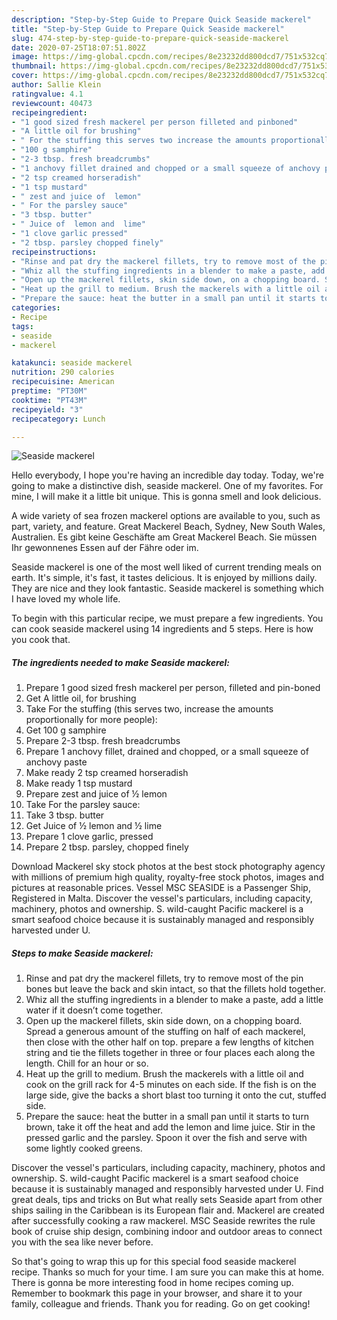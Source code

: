 ```yaml
---
description: "Step-by-Step Guide to Prepare Quick Seaside mackerel"
title: "Step-by-Step Guide to Prepare Quick Seaside mackerel"
slug: 474-step-by-step-guide-to-prepare-quick-seaside-mackerel
date: 2020-07-25T18:07:51.802Z
image: https://img-global.cpcdn.com/recipes/8e23232dd800dcd7/751x532cq70/seaside-mackerel-recipe-main-photo.jpg
thumbnail: https://img-global.cpcdn.com/recipes/8e23232dd800dcd7/751x532cq70/seaside-mackerel-recipe-main-photo.jpg
cover: https://img-global.cpcdn.com/recipes/8e23232dd800dcd7/751x532cq70/seaside-mackerel-recipe-main-photo.jpg
author: Sallie Klein
ratingvalue: 4.1
reviewcount: 40473
recipeingredient:
- "1 good sized fresh mackerel per person filleted and pinboned"
- "A little oil for brushing"
- " For the stuffing this serves two increase the amounts proportionally for more people"
- "100 g samphire"
- "2-3 tbsp. fresh breadcrumbs"
- "1 anchovy fillet drained and chopped or a small squeeze of anchovy paste"
- "2 tsp creamed horseradish"
- "1 tsp mustard"
- " zest and juice of  lemon"
- " For the parsley sauce"
- "3 tbsp. butter"
- " Juice of  lemon and  lime"
- "1 clove garlic pressed"
- "2 tbsp. parsley chopped finely"
recipeinstructions:
- "Rinse and pat dry the mackerel fillets, try to remove most of the pin bones but leave the back and skin intact, so that the fillets hold together."
- "Whiz all the stuffing ingredients in a blender to make a paste, add a little water if it doesn’t come together."
- "Open up the mackerel fillets, skin side down, on a chopping board. Spread a generous amount of the stuffing on half of each mackerel, then close with the other half on top. prepare a few lengths of kitchen string and tie the fillets together in three or four places each along the length. Chill for an hour or so."
- "Heat up the grill to medium. Brush the mackerels with a little oil and cook on the grill rack for 4-5 minutes on each side. If the fish is on the large side, give the backs a short blast too turning it onto the cut, stuffed side."
- "Prepare the sauce: heat the butter in a small pan until it starts to turn brown, take it off the heat and add the lemon and lime juice. Stir in the pressed garlic and the parsley. Spoon it over the fish and serve with some lightly cooked greens."
categories:
- Recipe
tags:
- seaside
- mackerel

katakunci: seaside mackerel 
nutrition: 290 calories
recipecuisine: American
preptime: "PT30M"
cooktime: "PT43M"
recipeyield: "3"
recipecategory: Lunch

---
```



![Seaside mackerel](https://img-global.cpcdn.com/recipes/8e23232dd800dcd7/751x532cq70/seaside-mackerel-recipe-main-photo.jpg)

Hello everybody, I hope you're having an incredible day today. Today, we're going to make a distinctive dish, seaside mackerel. One of my favorites. For mine, I will make it a little bit unique. This is gonna smell and look delicious.

A wide variety of sea frozen mackerel options are available to you, such as part, variety, and feature. Great Mackerel Beach, Sydney, New South Wales, Australien. Es gibt keine Geschäfte am Great Mackerel Beach. Sie müssen Ihr gewonnenes Essen auf der Fähre oder im.

Seaside mackerel is one of the most well liked of current trending meals on earth. It's simple, it's fast, it tastes delicious. It is enjoyed by millions daily. They are nice and they look fantastic. Seaside mackerel is something which I have loved my whole life.


To begin with this particular recipe, we must prepare a few ingredients. You can cook seaside mackerel using 14 ingredients and 5 steps. Here is how you cook that.

<!--inarticleads1-->

##### The ingredients needed to make Seaside mackerel:

1. Prepare 1 good sized fresh mackerel per person, filleted and pin-boned
1. Get A little oil, for brushing
1. Take  For the stuffing (this serves two, increase the amounts proportionally for more people):
1. Get 100 g samphire
1. Prepare 2-3 tbsp. fresh breadcrumbs
1. Prepare 1 anchovy fillet, drained and chopped, or a small squeeze of anchovy paste
1. Make ready 2 tsp creamed horseradish
1. Make ready 1 tsp mustard
1. Prepare  zest and juice of ½ lemon
1. Take  For the parsley sauce:
1. Take 3 tbsp. butter
1. Get  Juice of ½ lemon and ½ lime
1. Prepare 1 clove garlic, pressed
1. Prepare 2 tbsp. parsley, chopped finely


Download Mackerel sky stock photos at the best stock photography agency with millions of premium high quality, royalty-free stock photos, images and pictures at reasonable prices. Vessel MSC SEASIDE is a Passenger Ship, Registered in Malta. Discover the vessel&#39;s particulars, including capacity, machinery, photos and ownership. S. wild-caught Pacific mackerel is a smart seafood choice because it is sustainably managed and responsibly harvested under U. 

<!--inarticleads2-->

##### Steps to make Seaside mackerel:

1. Rinse and pat dry the mackerel fillets, try to remove most of the pin bones but leave the back and skin intact, so that the fillets hold together.
1. Whiz all the stuffing ingredients in a blender to make a paste, add a little water if it doesn’t come together.
1. Open up the mackerel fillets, skin side down, on a chopping board. Spread a generous amount of the stuffing on half of each mackerel, then close with the other half on top. prepare a few lengths of kitchen string and tie the fillets together in three or four places each along the length. Chill for an hour or so.
1. Heat up the grill to medium. Brush the mackerels with a little oil and cook on the grill rack for 4-5 minutes on each side. If the fish is on the large side, give the backs a short blast too turning it onto the cut, stuffed side.
1. Prepare the sauce: heat the butter in a small pan until it starts to turn brown, take it off the heat and add the lemon and lime juice. Stir in the pressed garlic and the parsley. Spoon it over the fish and serve with some lightly cooked greens.


Discover the vessel&#39;s particulars, including capacity, machinery, photos and ownership. S. wild-caught Pacific mackerel is a smart seafood choice because it is sustainably managed and responsibly harvested under U. Find great deals, tips and tricks on But what really sets Seaside apart from other ships sailing in the Caribbean is its European flair and. Mackerel are created after successfully cooking a raw mackerel. MSC Seaside rewrites the rule book of cruise ship design, combining indoor and outdoor areas to connect you with the sea like never before. 

So that's going to wrap this up for this special food seaside mackerel recipe. Thanks so much for your time. I am sure you can make this at home. There is gonna be more interesting food in home recipes coming up. Remember to bookmark this page in your browser, and share it to your family, colleague and friends. Thank you for reading. Go on get cooking!
